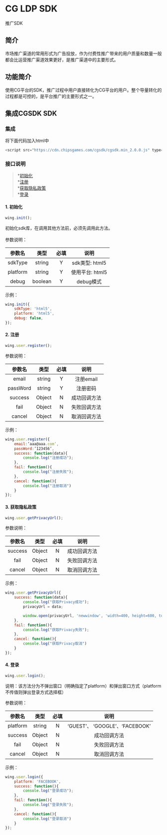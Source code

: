 CG LDP SDK
==== 
推广SDK

## 简介
市场推广渠道的常用形式为广告投放，作为付费性推广带来的用户质量和数量一般都会比运营推广渠道效果更好，是推广渠道中的主要形式。

## 功能简介
使用CG平台的SDK，推广过程中用户直接转化为CG平台的用户。整个导量转化的过程都是可控的，是平台推广的主要形式之一。

## 集成CGSDK SDK
### 集成
将下面代码加入html中
```javascript
<script src="https://cdn.chipsgames.com/cgsdk/cgsdk.min_2.0.0.js" type="text/javascript"></script>
```
### 接口说明
>*[初始化](#1-初始化)\
>*[注册](#2-注册)\
>*[获取隐私政策](#3-获取隐私政策)\
>*[登录](#4-登录)

#### 1. 初始化
```javascript
wing.init();
```
初始化sdk库，在调用其他方法前，必须先调用此方法。<br> 
<br> 
参数说明：

| 参数名 | 类型  | 必填  | 说明  |
|:----------:|:----------:|:---------:|:---------:|
| sdkType | string  | Y  | sdk类型: html5  |
| platform | string  | Y  | 使用平台: html5  |
| debug | boolean  | Y  | debug模式  |

示例：
```javascript
wing.init({
    sdkType: 'html5',
    platform: 'html5',
    debug: false,
});

``` 
#### 2. 注册
```javascript
wing.user.register();
```
参数说明：

| 参数名 | 类型  | 必填  | 说明  |
|:----------:|:----------:|:---------:|:---------:|
| email | string  | Y  | 注册email |
| passWord | string  | Y  | 注册密码 |
| success | Object  | N  | 成功回调方法  |
| fail | Object  | N  | 失败回调方法  |
| cancel | Object  | N  | 取消回调方法  |

示例：
```javascript
wing.user.register({
    email:’aaa@aaa.com’,
    passWord:’123456’,
    success: function(data){ 
        console.log("注册成功");
    },
    fail: function(){
        console.log("注册失败");
    },
    cancel: function(){
        console.log("注册取消")
    }
});
```

#### 3. 获取隐私政策
```javascript
wing.user.getPrivacyUrl();
```
参数说明：

| 参数名 | 类型  | 必填  | 说明  |
|:----------:|:----------:|:---------:|:---------:|
| success | Object  | N  | 成功回调方法  |
| fail | Object  | N  | 失败回调方法  |
| cancel | Object  | N  | 取消回调方法  |

示例：
```javascript
wing.user.getPrivacyUrl({
    success: function(data){ 
        console.log("获取Privacy成功");
        privacyUrl = data;

        window.open(privacyUrl, 'newwindow', 'width=400, height=600, top=' + iTop + ',left=' + iLeft + ', toolbar=no, menubar=no, scrollbars=no, resizable=no,location=no, status=no');
    },
    fail: function(){
        console.log("获取Privacy失败");
    },
    cancel: function(){
        console.log("获取Privacy取消")
    }
});

```

#### 4. 登录
```javascript
wing.user.login();
```
说明：该方法分为不弹出窗口（明确指定了platform）和弹出窗口方式（platform不传值则弹出登录方式选择框）

参数说明：

| 参数名 | 类型  | 必填  | 说明  |
|:----------:|:----------:|:---------:|:---------:|
| platform | string  | N  | ‘GUEST’、 ‘GOOGLE’、‘FACEBOOK’ |
| success | Object  | N  | 成功回调方法  |
| fail | Object  | N  | 失败回调方法  |
| cancel | Object  | N  | 取消回调方法  |

示例：
```javascript
wing.user.login({
    platform: 'FACEBOOK',
    success: function(){
        console.log("登录成功");
    },
    fail: function(){
        console.log("登录失败");
    },
    cancel: function(){
        console.log("登录取消")
    }
});
```
